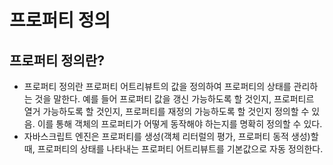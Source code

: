 # 프로퍼티 정의
## 프로퍼티 정의란?
- 프로퍼티 정의란 프로퍼티 어트리뷰트의 값을 정의하여 프로퍼티의 상태를 관리하는 것을 말한다. 예를 들어 프로퍼티 값을 갱신 가능하도록 할 것인지, 프로퍼티르 열거 가능하도록 할 것인지, 프로퍼티를 재정의 가능하도록 할 것인지 정의할 수 있음. 이를 통해 객체의 프로퍼티가 어떻게 동작해야 하는지를 명확히 정의할 수 있다.
- 자바스크립트 엔진은 프로퍼티를 생성(객체 리터럴의 평가, 프로퍼티 동적 생성)할 때, 프로퍼티의 상태를 나타내는 프로퍼티 어트리뷰트를 기본값으로 자동 정의한다.